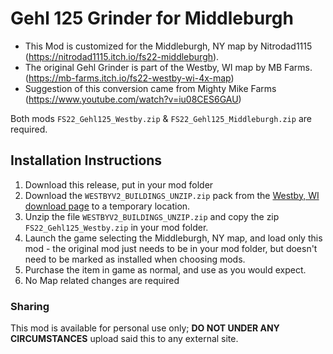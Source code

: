# Gehl 125 Grinder for Middleburgh

- This Mod is customized for the Middleburgh, NY map by Nitrodad1115 (https://nitrodad1115.itch.io/fs22-middleburgh).
- The original Gehl Grinder is part of the Westby, WI map by MB Farms. (https://mb-farms.itch.io/fs22-westby-wi-4x-map)
- Suggestion of this conversion came from Mighty Mike Farms (https://www.youtube.com/watch?v=iu08CES6GAU)

Both mods `FS22_Gehl125_Westby.zip` & `FS22_Gehl125_Middleburgh.zip` are required.

## Installation Instructions
1. Download this release, put in your mod folder
2. Download the `WESTBYV2_BUILDINGS_UNZIP.zip` pack from the [Westby, WI download page](https://mb-farms.itch.io/fs22-westby-wi-4x-map) to a temporary location.
3. Unzip the file `WESTBYV2_BUILDINGS_UNZIP.zip`  and copy the zip `FS22_Gehl125_Westby.zip` in your mod folder.
4. Launch the game selecting the Middleburgh, NY map, and load only this mod - the original mod just needs to be in your mod folder, but doesn't need to be marked as installed when choosing mods.
5. Purchase the item in game as normal, and use as you would expect.
6. No Map related changes are required


### Sharing
This mod is available for personal use only;  **DO NOT UNDER ANY CIRCUMSTANCES** upload said this to any external site. 